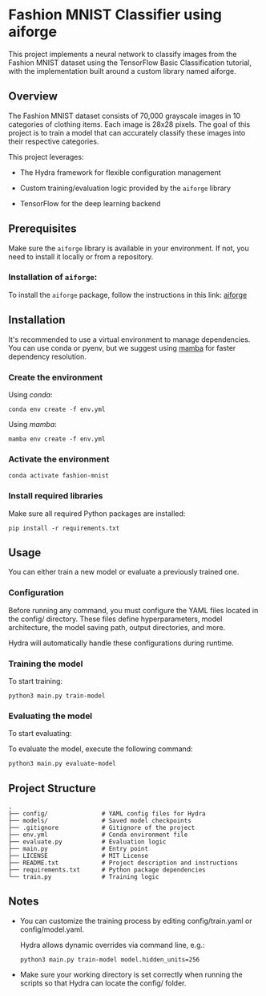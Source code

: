 # Fashion MNIST Classifier using aiforge

This project implements a neural network to classify images from the Fashion MNIST dataset using the TensorFlow Basic Classification tutorial, with the implementation built around a custom library named aiforge.

## Overview 
The Fashion MNIST dataset consists of 70,000 grayscale images in 10 categories of clothing items. Each image is 28x28 pixels. The goal of this project is to train a model that can accurately classify these images into their respective categories.

This project leverages:

* The Hydra framework for flexible configuration management

* Custom training/evaluation logic provided by the `aiforge` library

* TensorFlow for the deep learning backend


## Prerequisites
Make sure the `aiforge` library is available in your environment. If not, you need to install it locally or from a repository.

### Installation of `aiforge`:

To install the `aiforge` package, follow the instructions in this link: [aiforge](https://github.com/carlosky66/aiforge)

## Installation

It's recommended to use a virtual environment to manage dependencies. You can use conda or pyenv, but we suggest using [mamba](https://mamba.readthedocs.io/en/latest/installation/mamba-installation.html) for faster dependency resolution.

### Create the environment

Using *conda*:
```
conda env create -f env.yml
```

Using *mamba*:
```
mamba env create -f env.yml
```

### Activate the environment
```
conda activate fashion-mnist
```

### Install required libraries
Make sure all required Python packages are installed:

```
pip install -r requirements.txt
```


## Usage

You can either train a new model or evaluate a previously trained one.

### Configuration
Before running any command, you must configure the YAML files located in the config/ directory. These files define hyperparameters, model architecture, the model saving path, output directories, and more.

Hydra will automatically handle these configurations during runtime.

### Training the model

To start training:
```
python3 main.py train-model
```
### Evaluating the model

To start evaluating:

To evaluate the model, execute the following command:
```
python3 main.py evaluate-model
```

## Project Structure
```
.
├── config/               # YAML config files for Hydra
├── models/               # Saved model checkpoints
├── .gitignore            # Gitignore of the project
├── env.yml               # Conda environment file
├── evaluate.py           # Evaluation logic
├── main.py               # Entry point
├── LICENSE               # MIT License
├── README.txt            # Project description and instructions
├── requirements.txt      # Python package dependencies
└── train.py              # Training logic
```

## Notes

* You can customize the training process by editing config/train.yaml or config/model.yaml.

    Hydra allows dynamic overrides via command line, e.g.:
    ```
    python3 main.py train-model model.hidden_units=256
    ```

* Make sure your working directory is set correctly when running the scripts so that Hydra can locate the config/ folder.